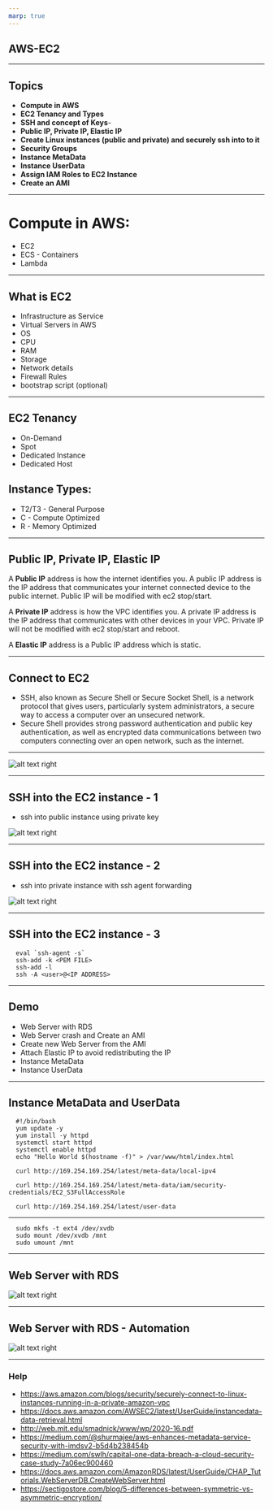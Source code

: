 ```yaml
---
marp: true
---
```


## AWS-EC2

---
## Topics
- **Compute in AWS**
- **EC2 Tenancy and Types**
- **SSH and concept of Keys**- 
- **Public IP, Private IP, Elastic IP**
- **Create Linux instances (public and private) and securely ssh into to it**
- **Security Groups**
- **Instance MetaData**
- **Instance UserData**
- **Assign IAM Roles to EC2 Instance**
- **Create an AMI**
	
---

# Compute in AWS:
- EC2
- ECS - Containers
- Lambda

---

## What is EC2
- Infrastructure as Service
- Virtual Servers in AWS
- OS
- CPU
- RAM
- Storage
- Network details
- Firewall Rules
- bootstrap script (optional)

---

## EC2 Tenancy
- On-Demand
- Spot
- Dedicated Instance
- Dedicated Host
  
## Instance Types:
  - T2/T3 - General Purpose
  - C - Compute Optimized
  - R - Memory Optimized
  
---

## Public IP, Private IP, Elastic IP
A **Public IP** address is how the internet identifies you. A public IP address is the IP address that communicates your internet connected device to the public internet. Public IP will be modified with ec2 stop/start.

A **Private IP** address is how the VPC identifies you. A private IP address is the IP address that communicates with other devices in your VPC. Private IP will not be modified with ec2 stop/start and reboot.

A **Elastic IP** address is a Public IP address which is static. 

---

## Connect to EC2
- SSH, also known as Secure Shell or Secure Socket Shell, is a network protocol that gives users, particularly system administrators, a secure way to access a computer over an unsecured network.
- Secure Shell provides strong password authentication and public key authentication, as well as encrypted data communications between two computers connecting over an open network, such as the internet.

---

![alt text right](./assets/symmetric-vs-asymmetric-asymmetric-encryption-example.png "Asymmetric Key")

---


## SSH into the EC2 instance - 1
- ssh into public instance using private key
  
![alt text right](./assets/public-ec2-admin-ssh.png "Public instance")

---
## SSH into the EC2 instance - 2
- ssh into private instance with ssh agent forwarding
  
![alt text right](./assets/private-ec2-ssh-key-forwarding.png "Public and Private instance")

---
## SSH into the EC2 instance - 3

      eval `ssh-agent -s`
      ssh-add -k <PEM FILE>
      ssh-add -l
      ssh -A <user>@<IP ADDRESS>

---

## Demo 
- Web Server with RDS
- Web Server crash and Create an AMI
- Create new Web Server from the AMI
- Attach Elastic IP to avoid redistributing the IP
- Instance MetaData
- Instance UserData

---
## Instance MetaData and UserData

      #!/bin/bash
      yum update -y
      yum install -y httpd
      systemctl start httpd
      systemctl enable httpd
      echo "Hello World $(hostname -f)" > /var/www/html/index.html

      curl http://169.254.169.254/latest/meta-data/local-ipv4
      
      curl http://169.254.169.254/latest/meta-data/iam/security-credentials/EC2_S3FullAccessRole

      curl http://169.254.169.254/latest/user-data
--- 

      sudo mkfs -t ext4 /dev/xvdb
      sudo mount /dev/xvdb /mnt
      sudo umount /mnt
---
## Web Server with RDS
![alt text right](./assets/webserver-elastic-ip-rds.png "WebServer with RDS")

---
## Web Server with RDS - Automation
![alt text right](./assets/webserver-lambda-create-instance-from-ami.png "WebServer with RDS - Automation")

---

### Help

- https://aws.amazon.com/blogs/security/securely-connect-to-linux-instances-running-in-a-private-amazon-vpc
- https://docs.aws.amazon.com/AWSEC2/latest/UserGuide/instancedata-data-retrieval.html
- http://web.mit.edu/smadnick/www/wp/2020-16.pdf
- https://medium.com/@shurmajee/aws-enhances-metadata-service-security-with-imdsv2-b5d4b238454b
- https://medium.com/swlh/capital-one-data-breach-a-cloud-security-case-study-7a06ec900460
- https://docs.aws.amazon.com/AmazonRDS/latest/UserGuide/CHAP_Tutorials.WebServerDB.CreateWebServer.html
- https://sectigostore.com/blog/5-differences-between-symmetric-vs-asymmetric-encryption/

